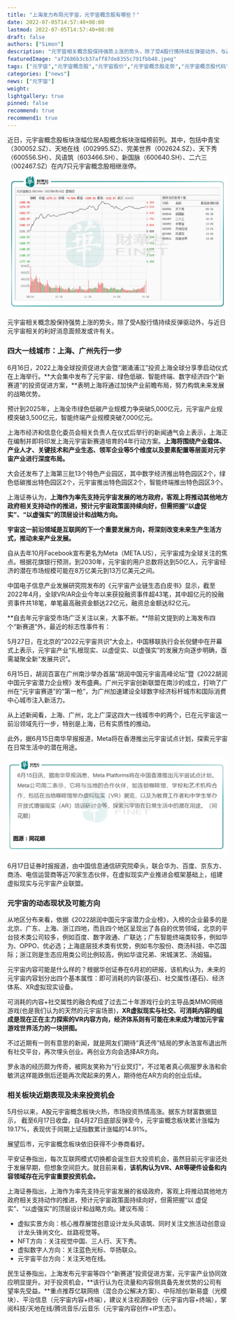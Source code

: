 ```yaml
---
title: "上海发力布局元宇宙，元宇宙概念股有哪些？"
date: 2022-07-05T14:57:40+08:00
lastmod: 2022-07-05T14:57:40+08:00
draft: false
authors: ["Simon"]
description: "元宇宙相关概念股保持强势上涨的势头，除了受A股行情持续反弹驱动外，与近日元宇宙相关的利好消息面频发或许有关。"
featuredImage: "af2686b3cb37aff87de8355c791fbb48.jpeg"
tags: ["元宇宙","元宇宙概念股","元宇宙股价","元宇宙概念股走势","元宇宙概念股代码","元宇宙股票"]
categories: ["news"]
news: ["元宇宙"]
weight: 
lightgallery: true
pinned: false
recommend: true
recommend1: true
---
```


近日，元宇宙概念股板块涨幅位居A股概念板块涨幅榜前列。其中，包括中青宝（300052.SZ）、天地在线（002995.SZ）、完美世界（002624.SZ）、天下秀（600556.SH）、风语筑（603466.SH）、新国脉（600640.SH）、二六三（002467.SZ）在内7只元宇宙概念股相继涨停。

![配图](20220705151408.png)

元宇宙相关概念股保持强势上涨的势头，除了受A股行情持续反弹驱动外，与近日元宇宙相关的利好消息面频发或许有关。

### 四大一线城市：上海、广州先行一步

6月16日，2022上海全球投资促进大会暨“潮涌浦江”投资上海全球分享季启动仪式在上海举行。**大会集中发布了元宇宙、绿色低碳、智能终端、数字经济四个“新赛道”的投资促进方案，**表明上海将通过加快产业前瞻布局，努力构筑未来发展的战略优势。

预计到2025年，上海全市绿色低碳产业规模力争突破5,000亿元，元宇宙产业规模突破3,500亿元，智能终端产业规模突破7,000亿元。

上海市经济和信息化委员会相关负责人在仪式后举行的新闻通气会上表示，上海正在编制并即将印发上海元宇宙新赛道培育的4年行动方案。**上海将围绕产业载体、产业人才、关键技术和产业生态、领军企业等5个维度以及要素配置等层面对元宇宙产业进行深度布局。**

大会还发布了上海第三批13个特色产业园区，其中数字经济推出特色园区2个，绿色低碳推出特色园区2个，元宇宙推出特色园区2个，智能终端推出特色园区3个。

上海证券认为，**上海作为率先支持元宇宙发展的地方政府，客观上将推动其他地方政府相关支持动作的推进，预计元宇宙政策面持续向好，但需把握“以虚促实”、“以虚强实”的顶层设计和战略方向。**

**宇宙这一前沿领域是互联网的下一个重要发展方向，将深刻改变未来生产生活方式，推动未来产业发展。**

自从去年10月Facebook宣布更名为Meta（META.US），元宇宙成为全球关注的焦点。根据花旗银行预测，到2030年，元宇宙的用户总数将达到50亿人，元宇宙经济的潜在市场规模可能在8万亿美元到13万亿美元之间。

中国电子信息产业发展研究院发布的《元宇宙产业链生态白皮书》显示，截至2022年4月，全球VR/AR企业今年以来获投融资事件超43笔，其中超亿元的投融资事件共18笔，单笔最高融资金额达22亿元，融资总金额达82亿元。

**自去年元宇宙受市场广泛关注以来，大事不断。**除前文提到的上海发布四个“新赛道”外，最近的标志性事件有：

5月27日，在北京的“2022元宇宙共识”大会上，中国移联执行会长倪健中在开幕式上表示，元宇宙产业“扎根现实、以虚促实、以虚强实”的发展方向逐步明确，亟需凝聚全新“发展共识”。

6月15日，胡润百富在广州南沙举办首届“胡润中国元宇宙高峰论坛”暨《2022胡润中国元宇宙潜力企业榜》发布盛典。广州元宇宙创新联盟在南沙的成立，打响了广州在“元宇宙赛道”的“第一枪”，为广州加速建设全球数字经济标杆城市和国际消费中心城市注入新活力。

从上述新闻看，上海、广州，北上广深这四大一线城市中的两个，已在元宇宙这一前沿领域先行一步，特别是上海，已有实质性的推动。

此外，据6月15日南华早报报道，Meta将在香港推出元宇宙试点计划，探索元宇宙在日常生活中的潜在用途。

![配图](20220705151439.png)


6月17日证券时报报道，由中国信息通信研究院牵头，联合华为、百度、京东方、商汤、电信运营商等近70家生态伙伴，在虚拟现实产业推进会框架基础上，组建虚拟现实与元宇宙产业联盟。

### 元宇宙的动态现状及可能方向

从地区分布来看，依据《2022胡润中国元宇宙潜力企业榜》，入榜的企业最多的是北京、广东、上海、浙江四地，而且四个地区呈现出了各自的优势领域，北京的平台技术类公司较多，例如百度、数字政通、广联达；广东智能终端类较多，例如华为、OPPO、优必选；上海底层技术类有优势，例如韦尔股份、商汤科技、中芯国际；浙江则是生态应用类公司比例较高，例如华谊兄弟、宋城演艺、汤姆猫。

元宇宙内容可能是什么样的？根据华创证券在6月初的研报，该机构认为，未来的元宇宙内容划分出四个基本属性：即可消耗的内容(基石)、社交属性(基石)、经济体系、XR虚拟现实设备。

可消耗的内容+社交属性的融合构成了过去二十年游戏行业的主导品类MMO网络游戏(也是我们认为的天然的元宇宙场景)，**XR虚拟现实与社交、可消耗内容的组成是现在正在主力探索的VR内容方向，经济体系则有可能在未来成为增加元宇宙游戏世界活力的一块拼图。**

不过近期有一则有意思的新闻，就是网友们期待“真还传”结局的罗永浩宣布退出所有社交平台，再次埋头创业。再创业方向会选择AR方向。

罗永浩的经历颇为传奇，被网友笑称为“行业冥灯”，不过笔者真心佩服罗永浩和俞敏洪这样能跌倒后还能再次爬起来的男人，期待他在AR方向的创业后续。

### 相关板块近期表现及未来投资机会

5月份以来，A股元宇宙概念板块火热，市场投资热情高涨。据东方财富数据显示， 截至6月17日收盘，自4月27日底部反弹至今，元宇宙概念板块累计涨幅为19.17%，表现优于同期上证指数累计涨幅的14.91%。

展望后市，元宇宙概念板块依旧获得不少券商看好。

平安证券指出，每次互联网模式切换都会诞生巨大投资机会，虽然目前元宇宙还处于发展早期，但想象空间巨大。就目前来看，**该机构认为VR、AR等硬件设备和内容领域存在元宇宙重要投资机会。**

上海证券指出，上海作为率先支持元宇宙发展的省级政府，客观上将推动其他地方政府相关支持动作的推进，预计元宇宙政策面持续向好，但需把握“以 虚促实”、“以虚强实”的顶层设计和战略方向。建议布局：

- 虚拟实景方向：核心推荐展馆创意设计龙头风语筑、同时关注文旅活动创意设计龙头锋尚文化、丝路视觉等。
- NFT方向：关注视觉中国、三人行、天下秀。
- 虚拟数字人方向：关注蓝色光标、华扬联众。
- 元宇宙平台方向：关注天地在线。

民生证券指出，上海发布元宇宙等四个“新赛道”投资促进方案，元宇宙产业协同效应明显提升。对于投资机会，**该行认为在流量和内容侧具备先发优势的公司有望率先受益。**重点推荐亿联网络（混合办公解决方案）、中际旭创/新易盛（光模块）、平治信息（元宇宙内容+终端），建议关注视源股份（元宇宙内容+终端），掌阅科技/天地在线/腾讯音乐/云音乐（元宇宙内容创作+IP生态）。